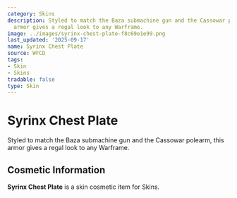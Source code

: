 ```yaml
---
category: Skins
description: Styled to match the Baza submachine gun and the Cassowar polearm, this
  armor gives a regal look to any Warframe.
image: ../images/syrinx-chest-plate-f8c69e1e99.png
last_updated: '2025-09-17'
name: Syrinx Chest Plate
source: WFCD
tags:
- Skin
- Skins
tradable: false
type: Skin
---
```


# Syrinx Chest Plate

Styled to match the Baza submachine gun and the Cassowar polearm, this armor gives a regal look to any Warframe.

## Cosmetic Information

**Syrinx Chest Plate** is a skin cosmetic item for Skins.

